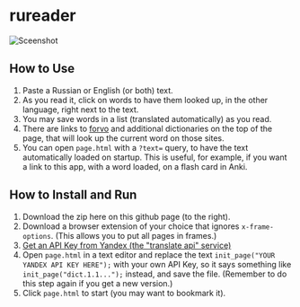 rureader
========

![Sceenshot](http://i.imgur.com/3Mc3tPx.png)

How to Use
----------
1. Paste a Russian or English (or both) text.
2. As you read it, click on words to have them looked up, in the other
   language, right next to the text.
3. You may save words in a list (translated automatically) as you read.
4. There are links to [forvo](http://www.forvo.com/) and additional dictionaries
   on the top of the page, that will look up the current word on those sites.
5. You can open `page.html` with a `?text=` query, to have the text
   automatically loaded on startup. This is useful, for example, if you want a
   link to this app, with a word loaded, on a flash card in Anki.

How to Install and Run
----------------------
1. Download the zip here on this github page (to the right).
2. Download a browser extension of your choice that ignores `x-frame-options`.
   (This allows you to put all pages in frames.)
3. [Get an API Key from Yandex (the "translate api"
   service)](http://api.yandex.com/translate/)
4. Open `page.html` in a text editor and replace the text `init_page("YOUR
   YANDEX API KEY HERE");` with your own API Key, so it says something like
   `init_page("dict.1.1...");` instead, and save the file. (Remember to do
   this step again if you get a new version.)
5. Click `page.html` to start (you may want to bookmark it).
